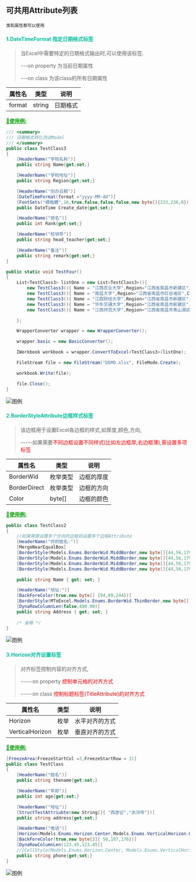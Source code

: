 ## 可共用Attribute列表

<small>类和属性都可以使用</small>

#### <font color=licyan>1.DateTimeFormat 指定日期格式标签</font>

> 当Excel中需要特定的日期格式输出时,可以使用该标签.
>
> ---on property 为当前日期属性
>
> ---on class 为该class的所有日期属性

| 属性名 | 类型   | 说明     |
| ------ | ------ | -------- |
| format | string | 日期格式 |

<font color=orang><b><u>:taco:使用例:</u></b></font>

```c#
/// <summary>
/// 日期格式转化测试Model
/// </summary>
public class TestClass3
{
    [HeaderName("学校名称")]
    public string Name{get;set;}

    [HeaderName("学校地址")]
    public string Region{get;set;}

    [HeaderName("创办日期")]
    [DateTimeFormat(format ="yyyy-MM-dd")]
    [FontSets("標楷體",16,true,false,false,false,new byte[]{233,236,0})]
    public DateTime Create_date{get;set;}

    [HeaderName("排名")]
    public int Rank{get;set;}

    [HeaderName("校领导")]
    public string head_teacher{get;set;}

    [HeaderName("备注")]
    public string remark{get;set;}
}
```

```c#
public static void TestFour()
{
    List<TestClass3> listOne = new List<TestClass3>(){
        new TestClass3(){ Name = "江西农业大学",Region="江西省南昌市新建区",Create_date = new DateTime(1905,11,5),Rank = 6,head_teacher = "预演丁真",remark="A"},
        new TestClass3(){ Name = "南昌大学",Region="江西省南昌市红谷滩区",Create_date = new DateTime(1915,11,5),Rank = 1,head_teacher = "遗言丁真",remark="B"},
        new TestClass3(){ Name = "江西财经大学",Region="江西省南昌市新建区",Create_date = new DateTime(1955,11,5),Rank = 2,head_teacher = "云隐丁真",remark="C"},
        new TestClass3(){ Name = "华东交通大学",Region="江西省南昌市新建区",Create_date = new DateTime(1965,11,5),Rank = 6,head_teacher = "音乐丁真",remark="D"},
        new TestClass3(){ Name = "江西师范大学",Region="江西省南昌市青山湖区",Create_date = new DateTime(1975,11,5),Rank = 6,head_teacher = "阴影丁真",remark="E"}

    };

    WrapperConverter wrapper = new WrapperConverter();

    wrapper.basic = new BasicConverter();

    IWorkbook workbook = wrapper.ConvertToExcel<TestClass3>(listOne);

    FileStream file = new FileStream("DEMO.xlsx", FileMode.Create);

    workbook.Write(file);

    file.Close();
}
```

![图例](http://img.leepichome.top/open3.png)

#### <font color=licyan>2.BorderStyleAttribute边框样式标签</font>

> 该边框用于设置Excel各边框的样式,如厚度,颜色,方向,
>
> -----如果需要<font color=red>不同边框设置不同样式(比如左边框厚,右边框薄),需设置多项标签</font>

| 属性名       | 类型     | 说明       |
| ------------ | -------- | ---------- |
| BorderWid    | 枚举类型 | 边框的厚度 |
| BorderDirect | 枚举类型 | 边框的方向 |
| Color        | byte[]   | 边框的颜色 |

<font color=orang><b><u>:taco:使用例:</u></b></font>

```c#
public class TestClass2
{
    //如果需要设置多个方向的边框则设置多个边框Attribute
    [HeaderName("你的姓名:")]
    [MergeNearEqualBox]
    [BorderStyle(Models.Enums.BorderWid.MiddBorder,new byte[]{44,56,179},Models.Enums.BorderDirect.Left)]
    [BorderStyle(Models.Enums.BorderWid.MiddBorder,new byte[]{44,56,179},Models.Enums.BorderDirect.Bottom)]
    [BorderStyle(Models.Enums.BorderWid.MiddBorder,new byte[]{44,56,179},Models.Enums.BorderDirect.Right)]
    [BorderStyle(Models.Enums.BorderWid.MiddBorder,new byte[]{44,56,179},Models.Enums.BorderDirect.Upper)]

    public string Name { get; set; }

    [HeaderName("地址:")]
    [BackForeColor(true,new byte[] {94,89,244})]
    [BorderStyle(MToExcel.Models.Enums.BorderWid.ThinBorder,new byte[] { 252,28,3 },MToExcel.Models.Enums.BorderDirect.Upper)]
    [DynaRowColumnLen(false,400.00)]
    public string Address { get; set; }
    
    /* 省略 */
}
```

![图例](http://img.leepichome.top/open1.png)

#### <font color=licyan>3.Horizon对齐设置标签</font>

> 对齐标签控制内容的对齐方式,
>
> -----on property <font color=red>控制单元格的对齐方式</font>
>
> -----on class <font color=red>控制标题标签(TitleAttribute)的对齐方式</font>

| 属性名          | 类型 | 说明           |
| --------------- | ---- | -------------- |
| Horizon         | 枚举 | 水平对齐的方式 |
| VerticalHorizon | 枚举 | 垂直对齐的方式 |

<font color=orang><b><u>:taco:使用例:</u></b></font>

```c#
[FreezeArea(FreezeStartCol =3,FreezeStartRow = 3)]
public class TestClass
{
    [HeaderName("姓名")]
    public string thename{get;set;}

    [HeaderName("年龄")]
    public int age{get;set;}

    [HeaderName("地址")]
    [StructTestAttriubte(new String[]{ "西游记","水浒传"})]
    public string address{get;set;}

    [HeaderName("电话")]
    [Horizon(Models.Enums.Horizon.Center,Models.Enums.VerticalHorizon.Up)]
    [BackForeColor(true,new byte[3]{ 50,187,176})]
    [DynaRowColumnLen(123.45,123.45)]
    //[CellStyle(Models.Enums.Horizon.Center, Models.Enums.VerticalHorizon.Up, false, charSet = new CharSet() { Size = 13.1d })]
    public string phone{get;set;}
}
```

![图例](http://img.leepichome.top/open4.png)

